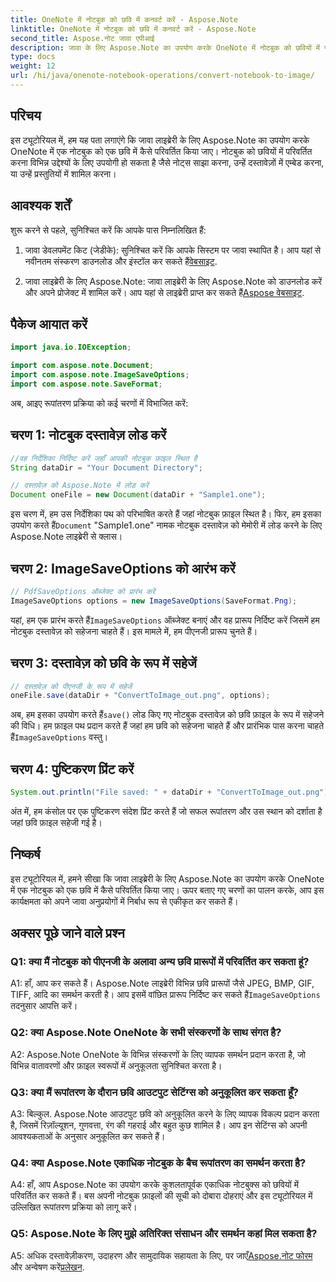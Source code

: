 ```yaml
---
title: OneNote में नोटबुक को छवि में कनवर्ट करें - Aspose.Note
linktitle: OneNote में नोटबुक को छवि में कनवर्ट करें - Aspose.Note
second_title: Aspose.नोट जावा एपीआई
description: जावा के लिए Aspose.Note का उपयोग करके OneNote में नोटबुक को छवियों में परिवर्तित करने का तरीका जानें। इस कार्यक्षमता को आसानी से अपने जावा अनुप्रयोगों में एकीकृत करें।
type: docs
weight: 12
url: /hi/java/onenote-notebook-operations/convert-notebook-to-image/
---
```

## परिचय

इस ट्यूटोरियल में, हम यह पता लगाएंगे कि जावा लाइब्रेरी के लिए Aspose.Note का उपयोग करके OneNote में एक नोटबुक को एक छवि में कैसे परिवर्तित किया जाए। नोटबुक को छवियों में परिवर्तित करना विभिन्न उद्देश्यों के लिए उपयोगी हो सकता है जैसे नोट्स साझा करना, उन्हें दस्तावेज़ों में एम्बेड करना, या उन्हें प्रस्तुतियों में शामिल करना।

## आवश्यक शर्तें

शुरू करने से पहले, सुनिश्चित करें कि आपके पास निम्नलिखित हैं:

1.  जावा डेवलपमेंट किट (जेडीके): सुनिश्चित करें कि आपके सिस्टम पर जावा स्थापित है। आप यहां से नवीनतम संस्करण डाउनलोड और इंस्टॉल कर सकते हैं[वेबसाइट](https://www.oracle.com/java/technologies/javase-jdk15-downloads.html).

2.  जावा लाइब्रेरी के लिए Aspose.Note: जावा लाइब्रेरी के लिए Aspose.Note को डाउनलोड करें और अपने प्रोजेक्ट में शामिल करें। आप यहां से लाइब्रेरी प्राप्त कर सकते हैं[Aspose वेबसाइट](https://releases.aspose.com/note/java/).

## पैकेज आयात करें

```java
import java.io.IOException;

import com.aspose.note.Document;
import com.aspose.note.ImageSaveOptions;
import com.aspose.note.SaveFormat;
```

अब, आइए रूपांतरण प्रक्रिया को कई चरणों में विभाजित करें:

## चरण 1: नोटबुक दस्तावेज़ लोड करें

```java
//वह निर्देशिका निर्दिष्ट करें जहाँ आपकी नोटबुक फ़ाइल स्थित है
String dataDir = "Your Document Directory";

// दस्तावेज़ को Aspose.Note में लोड करें
Document oneFile = new Document(dataDir + "Sample1.one");
```

 इस चरण में, हम उस निर्देशिका पथ को परिभाषित करते हैं जहां नोटबुक फ़ाइल स्थित है। फिर, हम इसका उपयोग करते हैं`Document` "Sample1.one" नामक नोटबुक दस्तावेज़ को मेमोरी में लोड करने के लिए Aspose.Note लाइब्रेरी से क्लास।

## चरण 2: ImageSaveOptions को आरंभ करें

```java
// PdfSaveOptions ऑब्जेक्ट को प्रारंभ करें
ImageSaveOptions options = new ImageSaveOptions(SaveFormat.Png);
```

 यहां, हम एक प्रारंभ करते हैं`ImageSaveOptions` ऑब्जेक्ट बनाएं और वह प्रारूप निर्दिष्ट करें जिसमें हम नोटबुक दस्तावेज़ को सहेजना चाहते हैं। इस मामले में, हम पीएनजी प्रारूप चुनते हैं।

## चरण 3: दस्तावेज़ को छवि के रूप में सहेजें

```java
// दस्तावेज़ को पीएनजी के रूप में सहेजें
oneFile.save(dataDir + "ConvertToImage_out.png", options);
```

 अब, हम इसका उपयोग करते हैं`save()` लोड किए गए नोटबुक दस्तावेज़ को छवि फ़ाइल के रूप में सहेजने की विधि। हम फ़ाइल पथ प्रदान करते हैं जहां हम छवि को सहेजना चाहते हैं और प्रारंभिक पास करना चाहते हैं`ImageSaveOptions` वस्तु।

## चरण 4: पुष्टिकरण प्रिंट करें

```java
System.out.println("File saved: " + dataDir + "ConvertToImage_out.png");
```

अंत में, हम कंसोल पर एक पुष्टिकरण संदेश प्रिंट करते हैं जो सफल रूपांतरण और उस स्थान को दर्शाता है जहां छवि फ़ाइल सहेजी गई है।

## निष्कर्ष

इस ट्यूटोरियल में, हमने सीखा कि जावा लाइब्रेरी के लिए Aspose.Note का उपयोग करके OneNote में एक नोटबुक को एक छवि में कैसे परिवर्तित किया जाए। ऊपर बताए गए चरणों का पालन करके, आप इस कार्यक्षमता को अपने जावा अनुप्रयोगों में निर्बाध रूप से एकीकृत कर सकते हैं।

## अक्सर पूछे जाने वाले प्रश्न

### Q1: क्या मैं नोटबुक को पीएनजी के अलावा अन्य छवि प्रारूपों में परिवर्तित कर सकता हूं?

 A1: हाँ, आप कर सकते हैं। Aspose.Note लाइब्रेरी विभिन्न छवि प्रारूपों जैसे JPEG, BMP, GIF, TIFF, आदि का समर्थन करती है। आप इसमें वांछित प्रारूप निर्दिष्ट कर सकते हैं`ImageSaveOptions` तदनुसार आपत्ति करें।

### Q2: क्या Aspose.Note OneNote के सभी संस्करणों के साथ संगत है?

A2: Aspose.Note OneNote के विभिन्न संस्करणों के लिए व्यापक समर्थन प्रदान करता है, जो विभिन्न वातावरणों और फ़ाइल स्वरूपों में अनुकूलता सुनिश्चित करता है।

### Q3: क्या मैं रूपांतरण के दौरान छवि आउटपुट सेटिंग्स को अनुकूलित कर सकता हूँ?

A3: बिल्कुल. Aspose.Note आउटपुट छवि को अनुकूलित करने के लिए व्यापक विकल्प प्रदान करता है, जिसमें रिज़ॉल्यूशन, गुणवत्ता, रंग की गहराई और बहुत कुछ शामिल है। आप इन सेटिंग्स को अपनी आवश्यकताओं के अनुसार अनुकूलित कर सकते हैं।

### Q4: क्या Aspose.Note एकाधिक नोटबुक के बैच रूपांतरण का समर्थन करता है?

A4: हाँ, आप Aspose.Note का उपयोग करके कुशलतापूर्वक एकाधिक नोटबुक्स को छवियों में परिवर्तित कर सकते हैं। बस अपनी नोटबुक फ़ाइलों की सूची को दोबारा दोहराएं और इस ट्यूटोरियल में उल्लिखित रूपांतरण प्रक्रिया को लागू करें।

### Q5: Aspose.Note के लिए मुझे अतिरिक्त संसाधन और समर्थन कहां मिल सकता है?

 A5: अधिक दस्तावेज़ीकरण, उदाहरण और सामुदायिक सहायता के लिए, पर जाएँ[Aspose.नोट फोरम](https://forum.aspose.com/c/note/28) और अन्वेषण करें[प्रलेखन](https://reference.aspose.com/note/java/).